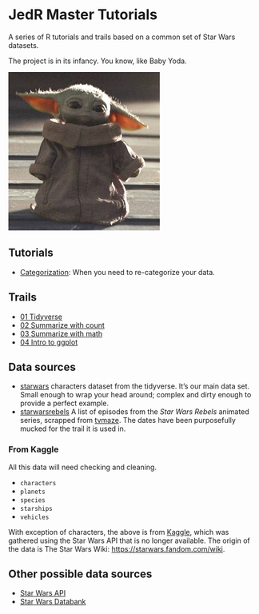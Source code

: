 JedR Master Tutorials
================

A series of R tutorials and trails based on a common set of Star Wars datasets.

The project is in its infancy. You know, like Baby Yoda.

![Grogu](images/baby_yoda.jpeg)

## Tutorials

- [Categorization](): When you need to
    re-categorize your data.

## Trails

- [01 Tidyverse](https://utdata.shinyapps.io/01_tidyverse/)
- [02 Summarize with count](https://utdata.shinyapps.io/02_summarize_count/)
- [03 Summarize with math](https://utdata.shinyapps.io/03_summarize_math/)
- [04 Intro to ggplot](https://utdata.shinyapps.io/04_intro_ggplot/)

## Data sources

- [starwars](https://dplyr.tidyverse.org/reference/starwars.html) characters dataset from the tidyverse. It’s our main data set. Small enough to wrap your head around; complex and dirty enough to provide a perfect example.
- [starwarsrebels]() A list of episodes from the *Star Wars Rebels* animated series, scrapped from [tvmaze](https://www.tvmaze.com/shows/117/star-wars-rebels/episodes). The dates have been purposefully mucked for the trail it is used in.

### From Kaggle

All this data will need checking and cleaning.

-   `characters`
-   `planets`
-   `species`
-   `starships`
-   `vehicles`

With exception of characters, the above is from
[Kaggle](https://www.kaggle.com/jsphyg/star-wars), which was gathered
using the Star Wars API that is no longer available. The origin of the
data is The Star Wars Wiki: <https://starwars.fandom.com/wiki>.

## Other possible data sources

-   [Star Wars API](https://pipedream.com/apps/swapi)
-   [Star Wars Databank](https://www.starwars.com/databank)
